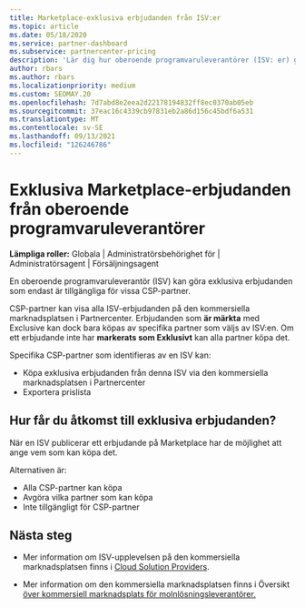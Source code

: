 ```yaml
---
title: Marketplace-exklusiva erbjudanden från ISV:er
ms.topic: article
ms.date: 05/18/2020
ms.service: partner-dashboard
ms.subservice: partnercenter-pricing
description: 'Lär dig hur oberoende programvaruleverantörer (ISV: er) gör vissa erbjudanden exklusiva och endast tillgängliga för specifika CSP-partner.'
author: rbars
ms.author: rbars
ms.localizationpriority: medium
ms.custom: SEOMAY.20
ms.openlocfilehash: 7d7abd8e2eea2d22178194832ff8ec0370ab05eb
ms.sourcegitcommit: 37eac16c4339cb97831eb2a86d156c45bdf6a531
ms.translationtype: MT
ms.contentlocale: sv-SE
ms.lasthandoff: 09/13/2021
ms.locfileid: "126246786"
---
```

# <a name="marketplace-exclusive-offers-from-independent-software-vendors"></a>Exklusiva Marketplace-erbjudanden från oberoende programvaruleverantörer

**Lämpliga roller:** Globala | Administratörsbehörighet för | Administratörsagent | Försäljningsagent

En oberoende programvaruleverantör (ISV) kan göra exklusiva erbjudanden som endast är tillgängliga för vissa CSP-partner.

CSP-partner kan visa alla ISV-erbjudanden på den kommersiella marknadsplatsen i Partnercenter. Erbjudanden som **är märkta** med Exclusive kan dock bara köpas av specifika partner som väljs av ISV:en. Om ett erbjudande inte har **markerats som Exklusivt** kan alla partner köpa det.

Specifika CSP-partner som identifieras av en ISV kan:

- Köpa exklusiva erbjudanden från denna ISV via den kommersiella marknadsplatsen i Partnercenter
- Exportera prislista

## <a name="how-do-you-gain-access-to-exclusive-offers"></a>Hur får du åtkomst till exklusiva erbjudanden?

När en ISV publicerar ett erbjudande på Marketplace har de möjlighet att ange vem som kan köpa det.

Alternativen är:

- Alla CSP-partner kan köpa
- Avgöra vilka partner som kan köpa
- Inte tillgängligt för CSP-partner

## <a name="next-steps"></a>Nästa steg

- Mer information om ISV-upplevelsen på den kommersiella marknadsplatsen finns i [Cloud Solution Providers](/azure/marketplace/cloud-solution-providers).

- Mer information om den kommersiella marknadsplatsen finns i Översikt [över kommersiell marknadsplats för molnlösningsleverantörer.](csp-commercial-marketplace-overview.md)
